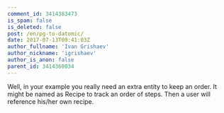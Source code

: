 ```yaml
---
comment_id: 3414383473
is_spam: false
is_deleted: false
post: /en/pg-to-datomic/
date: 2017-07-13T09:41:03Z
author_fullname: 'Ivan Grishaev'
author_nickname: 'igrishaev'
author_is_anon: false
parent_id: 3414360034
---
```


<p>Well, in your example you really need an extra entity to keep an order. It might be named as Recipe to track an order of steps. Then a user will reference his/her own recipe.</p>
